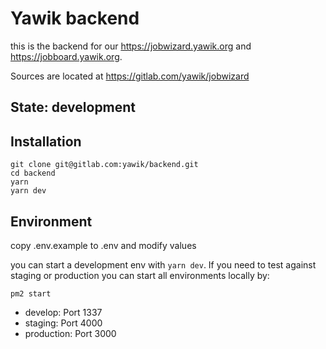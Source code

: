 # Yawik backend 

this is the backend for our https://jobwizard.yawik.org and
https://jobboard.yawik.org.

Sources are located at https://gitlab.com/yawik/jobwizard

## State: development

## Installation

```
git clone git@gitlab.com:yawik/backend.git
cd backend
yarn
yarn dev
```

## Environment

copy .env.example  to .env and modify values

you can start a development env with `yarn dev`. If you need to test against
staging or production you can start all environments locally by:

```
pm2 start
```

* develop: Port 1337
* staging: Port 4000
* production: Port 3000
